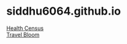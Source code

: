 # siddhu6064.github.io


<a href = https://siddhu6064.github.io/health_census>Health Census</a> <br>
<a href = https://siddhu6064.github.io/TravelRecommendation/travel_recommendation.html>Travel Bloom</a>


